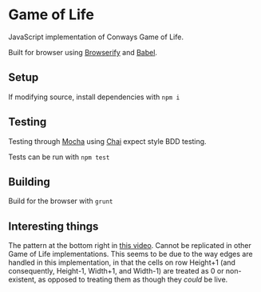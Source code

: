 # Game of Life

JavaScript implementation of Conways Game of Life.

Built for browser using [Browserify](http://browserify.org/) and [Babel](http://babeljs.io/).

## Setup
If modifying source, install dependencies with `npm i`

## Testing
Testing through [Mocha](https://mochajs.org/) using [Chai](http://chaijs.com/) expect style BDD testing.

Tests can be run with `npm test`

## Building
Build for the browser with `grunt`

## Interesting things

The pattern at the bottom right in [this video](https://streamable.com/nc4qt). Cannot be replicated in other Game of Life implementations. This seems to be due to the way edges are handled in this implementation, in that the cells on row Height+1 (and consequently, Height-1, Width+1, and Width-1) are treated as 0 or non-existent, as opposed to treating them as though they *could* be live.

